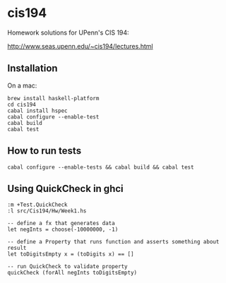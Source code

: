 # cis194

Homework solutions for UPenn's CIS 194:

http://www.seas.upenn.edu/~cis194/lectures.html

## Installation

On a mac:

    brew install haskell-platform
    cd cis194
    cabal install hspec
    cabal configure --enable-test
    cabal build
    cabal test

## How to run tests

```
cabal configure --enable-tests && cabal build && cabal test
```

## Using QuickCheck in ghci

    :m +Test.QuickCheck
    :l src/Cis194/Hw/Week1.hs 

    -- define a fx that generates data
    let negInts = choose(-10000000, -1)

    -- define a Property that runs function and asserts something about result
    let toDigitsEmpty x = (toDigits x) == []

    -- run QuickCheck to validate property
    quickCheck (forAll negInts toDigitsEmpty)
